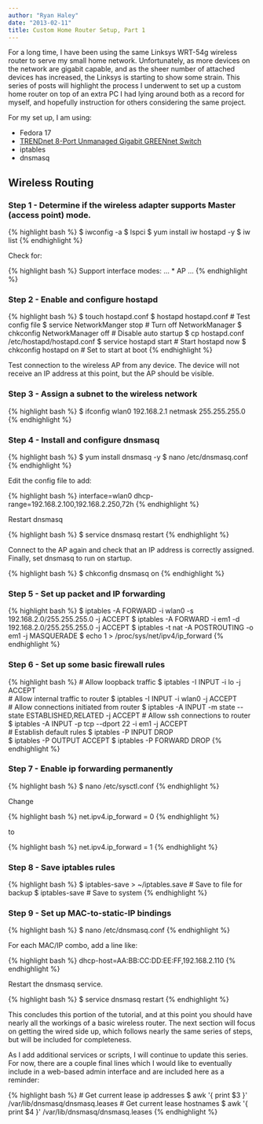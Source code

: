 ```yaml
---
author: "Ryan Haley"
date: "2013-02-11"
title: Custom Home Router Setup, Part 1
---
```


For a long time, I have been using the same Linksys WRT-54g wireless router to serve my small home network. Unfortunately, as more devices on the network are gigabit capable, and as the sheer number of attached devices has increased, the Linksys is starting to show some strain. This series of posts will highlight the process I underwent to set up a custom home router on top of an extra PC I had lying around both as a record for myself, and hopefully instruction for others considering the same project.

For my set up, I am using:

* Fedora 17
* [TRENDnet 8-Port Unmanaged Gigabit GREENnet Switch](http://www.amazon.com/gp/product/B001QUA6RA/)
* iptables
* dnsmasq

Wireless Routing
----------------

### Step 1 - Determine if the wireless adapter supports Master (access point) mode. 

{% highlight bash %}
    $ iwconfig -a
    $ lspci
    $ yum install iw hostapd -y
    $ iw list
{% endhighlight %}

Check for:

{% highlight bash %}
    Support interface modes:
    ...
    * AP
    ...
{% endhighlight %}

### Step 2 - Enable and configure hostapd

{% highlight bash %}
    $ touch hostapd.conf
    $ hostapd hostapd.conf                      # Test config file
    $ service NetworkManger stop                # Turn off NetworkManager
    $ chkconfig NetworkManager off              # Disable auto startup
    $ cp hostapd.conf /etc/hostapd/hostapd.conf
    $ service hostapd start                     # Start hostapd now
    $ chkconfig hostapd on                      # Set to start at boot
{% endhighlight %}

Test connection to the wireless AP from any device. The device will not receive an IP address at this point, but the AP should be visible.

### Step 3 - Assign a subnet to the wireless network

{% highlight bash %}
    $ ifconfig wlan0 192.168.2.1 netmask 255.255.255.0
{% endhighlight %}

### Step 4 - Install and configure dnsmasq

{% highlight bash %}
    $ yum install dnsmasq -y
    $ nano /etc/dnsmasq.conf
{% endhighlight %}

Edit the config file to add:

{% highlight bash %}
    interface=wlan0
    dhcp-range=192.168.2.100,192.168.2.250,72h
{% endhighlight %}

Restart dnsmasq

{% highlight bash %}
    $ service dnsmasq restart
{% endhighlight %}

Connect to the AP again and check that an IP address is correctly assigned. Finally, set dnsmasq to run on startup.

{% highlight bash %}
    $ chkconfig dnsmasq on
{% endhighlight %}

### Step 5 - Set up packet and IP forwarding

{% highlight bash %}
    $ iptables -A FORWARD -i wlan0 -s 192.168.2.0/255.255.255.0 -j ACCEPT
    $ iptables -A FORWARD -i em1 -d 192.168.2.0/255.255.255.0 -j ACCEPT
    $ iptables -t nat -A POSTROUTING -o em1 -j MASQUERADE
    $ echo 1 > /proc/sys/net/ipv4/ip_forward
{% endhighlight %}

### Step 6 - Set up some basic firewall rules

{% highlight bash %}
    # Allow loopback traffic
    $ iptables -I INPUT -i lo -j ACCEPT                                
    # Allow internal traffic to router
    $ iptables -I INPUT -i wlan0 -j ACCEPT                             
    # Allow connections initiated from router
    $ iptables -A INPUT -m state --state ESTABLISHED,RELATED -j ACCEPT 
    # Allow ssh connections to router
    $ iptables -A INPUT -p tcp --dport 22 -i em1 -j ACCEPT             
    # Establish default rules
    $ iptables -P INPUT DROP                                           
    $ iptables -P OUTPUT ACCEPT
    $ iptables -P FORWARD DROP
{% endhighlight %}

### Step 7 - Enable ip forwarding permanently

{% highlight bash %}
    $ nano /etc/sysctl.conf
{% endhighlight %}

Change

{% highlight bash %}
    net.ipv4.ip_forward = 0
{% endhighlight %}

to

{% highlight bash %}
    net.ipv4.ip_forward = 1
{% endhighlight %}

### Step 8 - Save iptables rules

{% highlight bash %}
    $ iptables-save > ~/iptables.save # Save to file for backup
    $ iptables-save                   # Save to system
{% endhighlight %}

### Step 9 - Set up MAC-to-static-IP bindings

{% highlight bash %}
    $ nano /etc/dnsmasq.conf
{% endhighlight %}

For each MAC/IP combo, add a line like:

{% highlight bash %}
    dhcp-host=AA:BB:CC:DD:EE:FF,192.168.2.110
{% endhighlight %}

Restart the dnsmasq service.

{% highlight bash %}
    $ service dnsmasq restart
{% endhighlight %}

This concludes this portion of the tutorial, and at this point you should have nearly all the workings of a basic wireless router. The next section will focus on getting the wired side up, which follows nearly the same series of steps, but will be included for completeness.

As I add additional services or scripts, I will continue to update this series. For now, there are a couple final lines which I would like to eventually include in a web-based admin interface and are included here as a reminder:

{% highlight bash %}
    # Get current lease ip addresses
    $ awk '{ print $3 }' /var/lib/dnsmasq/dnsmasq.leases 
    # Get current lease hostnames
    $ awk '{ print $4 }' /var/lib/dnsmasq/dnsmasq.leases 
{% endhighlight %}
